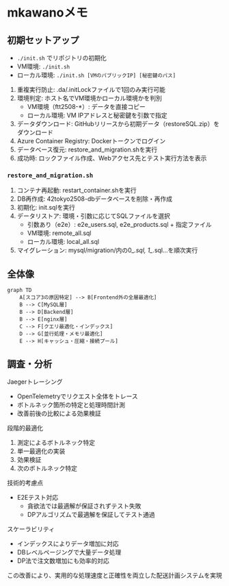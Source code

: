 # mkawanoメモ

## 初期セットアップ
- `./init.sh` でリポジトリの初期化
- VM環境: `./init.sh`
- ローカル環境: `./init.sh [VMのパブリックIP] [秘密鍵のパス]`

1. 重複実行防止: .da/.initLockファイルで1回のみ実行可能
2. 環境判定: ホスト名でVM環境かローカル環境かを判別
   - VM環境（ftt2508-*）: データを直接コピー
   - ローカル環境: VM IPアドレスと秘密鍵を引数で指定
3. データダウンロード: GitHubリリースから初期データ（restoreSQL.zip）をダウンロード
4. Azure Container Registry: Dockerトークンでログイン
5. データベース復元: restore_and_migration.shを実行
6. 成功時: ロックファイル作成、Webアクセス先とテスト実行方法を表示

### `restore_and_migration.sh`
1. コンテナ再起動: restart_container.shを実行
2. DB再作成: 42tokyo2508-dbデータベースを削除・再作成
3. 初期化: init.sqlを実行
4. データリストア: 環境・引数に応じてSQLファイルを選択
   - 引数あり（e2e）: e2e_users.sql, e2e_products.sql + 指定ファイル
   - VM環境: remote_all.sql
   - ローカル環境: local_all.sql
5. マイグレーション: mysql/migration/内の0_*.sql, 1_*.sql...を順次実行

## 全体像
```mermaid
graph TD
    A[スコア3の原因特定] --> B[Frontend外の全層最適化]
    B --> C[MySQL層]
    B --> D[Backend層] 
    B --> E[nginx層]
    C --> F[クエリ最適化・インデックス]
    D --> G[並行処理・メモリ最適化]
    E --> H[キャッシュ・圧縮・接続プール]
```

## 調査・分析
Jaegerトレーシング
- OpenTelemetryでリクエスト全体をトレース
- ボトルネック箇所の特定と処理時間計測
- 改善前後の比較による効果検証

段階的最適化
1. 測定によるボトルネック特定
2. 単一最適化の実装
3. 効果検証
4. 次のボトルネック特定

技術的考慮点
- E2Eテスト対応
  - 貪欲法では最適解が保証されずテスト失敗
  - DPアルゴリズムで最適解を保証してテスト通過

スケーラビリティ
- インデックスによりデータ増加に対応
- DBレベルページングで大量データ処理
- DP法で注文数増加にも効率的対応

この改善により、実用的な処理速度と正確性を両立した配送計画システムを実現

